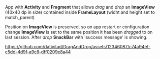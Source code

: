 App with **Activity** and **Fragment** that allows _drag_ and _drop_ an **ImageView** (40x40 dp in size) contained inside **FrameLayout** (widht and height set to match_parent)

Position on **ImageView** is preserved, so on app restart or configuration change **ImageView** is set to the same position it has been _dragged_ to on last session.
After _drop_ **SnackBar** with 'success message' is showing.


https://github.com/dativitad/DragAndDrop/assets/12346087/c74a94ef-c5dd-4d9f-a9c8-dff0209e8a44

